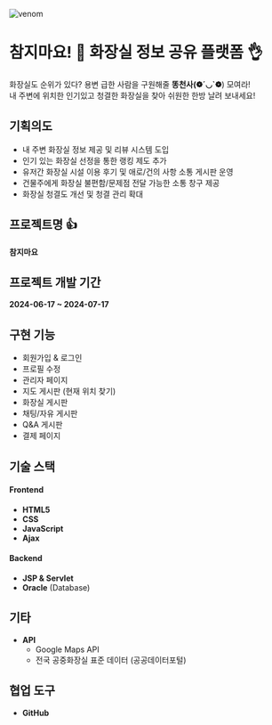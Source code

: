 ![venom](https://capsule-render.vercel.app/api?type=venom&height=200&text=MAYO&fontSize=40&color=:8871e5,0:b678c4&stroke=#020715)

# 참지마요! 🙌 화장실 정보 공유 플랫폼 👌

화장실도 순위가 있다? 용변 급한 사람을 구원해줄 **똥천사(❁´◡`❁**) 모여라!  
내 주변에 위치한 인기있고 청결한 화장실을 찾아 쉬원한 한방 날려 보내세요!
## 기획의도

- 내 주변 화장실 정보 제공 및 리뷰 시스템 도입
- 인기 있는 화장실 선정을 통한 랭킹 제도 추가
- 유저간 화장실 시설 이용 후기 및 애로/건의 사항 소통 게시판 운영
- 건물주에게 화장실 불편함/문제점 전달 가능한 소통 창구 제공
- 화장실 청결도 개선 및 청결 관리 확대



## 프로젝트명 👍

**참지마요**

## 프로젝트 개발 기간

**2024-06-17 ~ 2024-07-17**

## 구현 기능

- 회원가입 & 로그인
- 프로필 수정
- 관리자 페이지
- 지도 게시판 (현재 위치 찾기)
- 화장실 게시판
- 채팅/자유 게시판
- Q&A 게시판
- 결제 페이지

## 기술 스택

#### Frontend 

- **HTML5**
- **CSS**
- **JavaScript**
- **Ajax**

#### Backend

- **JSP & Servlet**
- **Oracle** (Database)

## 기타

- **API**
  - Google Maps API
  - 전국 공중화장실 표준 데이터 (공공데이터포털)

## 협업 도구

- **GitHub** 
